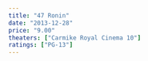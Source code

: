 ```yaml
---
title: "47 Ronin"
date: "2013-12-28"
price: "9.00"
theaters: ["Carmike Royal Cinema 10"]
ratings: ["PG-13"]
---
```

